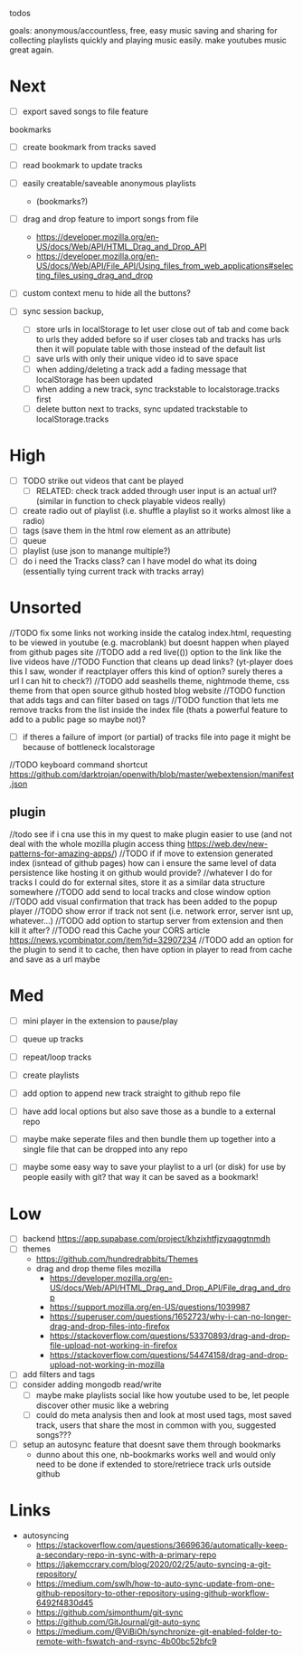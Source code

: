 todos

goals: anonymous/accountless, free, easy music saving and sharing for collecting playlists quickly and playing music easily. make youtubes music great again.

# Next
- [ ] export saved songs to file feature

bookmarks
- [ ] create bookmark from tracks saved
- [ ] read bookmark to update tracks
- [ ] easily creatable/saveable anonymous playlists 
    - (bookmarks?)

- [ ] drag and drop feature to import songs from file
    - https://developer.mozilla.org/en-US/docs/Web/API/HTML_Drag_and_Drop_API
    - https://developer.mozilla.org/en-US/docs/Web/API/File_API/Using_files_from_web_applications#selecting_files_using_drag_and_drop
- [ ] custom context menu to hide all the buttons?
- [ ] sync session backup, 
    - [ ] store urls in localStorage to let user close out of tab and come back to urls they added before
            so if user closes tab and tracks has urls then it will populate table with those instead of the default list
    - [ ] save urls with only their unique video id to save space
    - [ ] when adding/deleting a track add a fading message that localStorage has been updated
    - [ ] when adding a new track, sync trackstable to localstorage.tracks first
    - [ ] delete button next to tracks, sync updated trackstable to localStorage.tracks

# High
- [ ] TODO strike out videos that cant be played
    - [ ] RELATED: check track added through user input is an actual url? (similar in function to check playable videos really)
- [ ] create radio out of playlist (i.e. shuffle a playlist so it works almost like a radio)
- [ ] tags (save them in the html row element as an attribute)
- [ ] queue
- [ ] playlist (use json to manange multiple?)
- [ ] do i need the Tracks class? can I have model do what its doing (essentially tying current track with tracks array)

# Unsorted
//TODO fix some links not working inside the catalog index.html, requesting to be viewed in youtube (e.g. macroblank) but doesnt happen when played from github pages site
//TODO add a red live(()) option to the link like the live videos have 
//TODO Function that cleans up dead links? (yt-player does this I saw, wonder if reactplayer offers this kind of option? surely theres a url I can hit to check?)
//TODO add seashells theme, nightmode theme, css theme from that open source github hosted blog website
//TODO function that adds tags and can filter based on tags 
//TODO function that lets me remove tracks from the list inside the index file (thats a powerful feature to add to a public page so maybe not)?
- [ ] if theres a failure of import (or partial) of tracks file into page it might be because of bottleneck localstorage

//TODO keyboard command shortcut https://github.com/darktrojan/openwith/blob/master/webextension/manifest.json

## plugin 
//todo see if i cna use this in my quest to make plugin easier to use (and not deal with the whole mozilla plugin access thing https://web.dev/new-patterns-for-amazing-apps/)
//TODO if if move to extension generated index (isntead of github pages) how can i ensure the same level of data persistence like hosting it on github would provide?
    //whatever I do for tracks I could do for external sites, store it as a similar data structure somewhere
//TODO add send to local tracks and close window option 
//TODO add visual confirmation that track has been added to the popup player
//TODO show error if track not sent (i.e. network error, server isnt up, whatever...)
//TODO add option to startup server from extension and then kill it after?
//TODO read this Cache your CORS article https://news.ycombinator.com/item?id=32907234
//TODO add an option for the plugin to send it to cache, then have option in player to read from cache and save as a url maybe


# Med
- [ ] mini player in the extension to pause/play
- [ ] queue up tracks
- [ ] repeat/loop tracks
- [ ] create playlists
- [ ] add option to append new track straight to github repo file
- [ ] have add local options but also save those as a bundle to a external repo
- [ ] maybe make seperate files and then bundle them up together into a single file that can be dropped into any repo
- [ ] maybe some easy way to save your playlist to a url (or disk) for use by people easily with git? that way it can be saved as a bookmark!


# Low
- [ ] backend https://app.supabase.com/project/khzjxhtfjzyqaggtnmdh
- [ ] themes
    - https://github.com/hundredrabbits/Themes
    - drag and drop theme files mozilla
        - https://developer.mozilla.org/en-US/docs/Web/API/HTML_Drag_and_Drop_API/File_drag_and_drop
        - https://support.mozilla.org/en-US/questions/1039987
        - https://superuser.com/questions/1652723/why-i-can-no-longer-drag-and-drop-files-into-firefox
        - https://stackoverflow.com/questions/53370893/drag-and-drop-file-upload-not-working-in-firefox
        - https://stackoverflow.com/questions/54474158/drag-and-drop-upload-not-working-in-mozilla
- [ ] add filters and tags
- [ ] consider adding mongodb read/write 
    - [ ] maybe make playlists social like how youtube used to be, let people discover other music like a webring
    - [ ] could do meta analysis then and look at most used tags, most saved track, users that share the most in common with you, suggested songs???
- [ ] setup an autosync feature that doesnt save them through bookmarks 
    - dunno about this one, nb-bookmarks works well and would only need to be done if extended to store/retriece track urls outside github


# Links
- autosyncing
    - https://stackoverflow.com/questions/3669636/automatically-keep-a-secondary-repo-in-sync-with-a-primary-repo
    - https://jakemccrary.com/blog/2020/02/25/auto-syncing-a-git-repository/
    - https://medium.com/swlh/how-to-auto-sync-update-from-one-github-repository-to-other-repository-using-github-workflow-6492f4830d45
    - https://github.com/simonthum/git-sync
    - https://github.com/GitJournal/git-auto-sync
    - https://medium.com/@ViBiOh/synchronize-git-enabled-folder-to-remote-with-fswatch-and-rsync-4b00bc52bfc9
